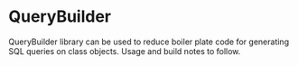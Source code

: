 # QueryBuilder
QueryBuilder library can be used to reduce boiler plate code for generating SQL queries on class objects. Usage and build notes to follow.
